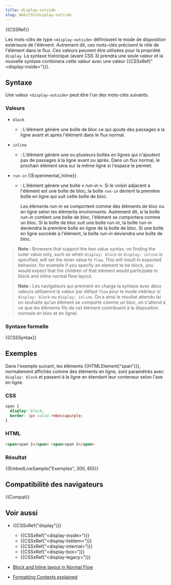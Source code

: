 ```yaml
---
title: display-outside
slug: Web/CSS/display-outside
---
```


{{CSSRef}}

Les mots-clés de type `<display-outside>` définissent le mode de disposition extérieure de l'élément. Autrement dit, ces mots-clés précisent le rôle de l'élément dans le flux. Ces valeurs peuvent être utilisées pour la propriété `display`. La syntaxe historique (avant CSS 3) prendra une seule valeur et la nouvelle syntaxe combinera cette valeur avec une valeur {{CSSxRef("&lt;display-inside&gt;")}}.

## Syntaxe

Une valeur `<display-outside>` peut être l'un des mots-clés suivants.

### Valeurs

- `block`
  - : L'élément génère une boîte de bloc ce qui ajoute des passages à la ligne avant et après l'élément dans le flux normal.
- `inline`
  - : L'élément génère une ou plusieurs boîtes en lignes qui n'ajoutent pas de passages à la ligne avant ou après. Dans un flux normal, le prochain élément sera sur la même ligne si l'espace le permet.
- `run-in` {{Experimental_Inline}}

  - : L'élément génère une boîte « _run-in_ ». Si le voisin adjacent à l'élément est une boîte de bloc, la boîte `run-in` devient la première boîte en ligne qui suit cette boîte de bloc.

    Les éléments _run-in_ se comportent comme des éléments de bloc ou en ligne selon les éléments environnants. Autrement dit, si la boîte _run-in_ contient une boîte de bloc, l'élément se comportera comme un bloc. Si la boîte de bloc suit une boîte _run-in_, la boîte _run-in_ deviendra la première boîte en ligne de la boîte de bloc. Si une boîte en ligne succède à l'élément, la boîte _run-in_ deviendra une boîte de bloc.

> **Note :** Browsers that support the two value syntax, on finding the outer value only, such as when `display: block` or `display: inline` is specified, will set the inner value to `flow`. This will result in expected behavior; for example if you specify an element to be block, you would expect that the children of that element would participate in block and inline normal flow layout.
>
> **Note :** Les navigateurs qui prennent en charge la syntaxe avec deux valeurs utiliseront la valeur par défaut `flow` pour le mode intérieur si `display: block` ou `display: inline`. On a ainsi le résultat attendu (si on souhaite qu'un élément se comporte comme un bloc, on s'attend à ce que les éléments fils de cet élément contribuent à la disposition normale en bloc et en ligne).

### Syntaxe formelle

{{CSSSyntax}}

## Exemples

Dans l'exemple suivant, les éléments {{HTMLElement("span")}}, normalement affichés comme des éléments en ligne, sont paramétrés avec `display: block` et passent à la ligne en étendant leur conteneur selon l'axe en ligne.

### CSS

```css
span {
  display: block;
  border: 1px solid rebeccapurple;
}
```

### HTML

```html
<span>span 1</span> <span>span 2</span>
```

### Résultat

{{EmbedLiveSample("Exemples", 300, 60)}}

## Compatibilité des navigateurs

{{Compat}}

## Voir aussi

- {{CSSxRef("display")}}

  - {{CSSxRef("&lt;display-inside&gt;")}}
  - {{CSSxRef("&lt;display-listitem&gt;")}}
  - {{CSSxRef("&lt;display-internal&gt;")}}
  - {{CSSxRef("&lt;display-box&gt;")}}
  - {{CSSxRef("&lt;display-legacy&gt;")}}

- [Block and Inline layout in Normal Flow](/fr/docs/Web/CSS/CSS_Flow_Layout/Block_and_Inline_Layout_in_Normal_Flow)
- [Formatting Contexts explained](/fr/docs/Web/CSS/CSS_Flow_Layout/Intro_to_formatting_contexts)
